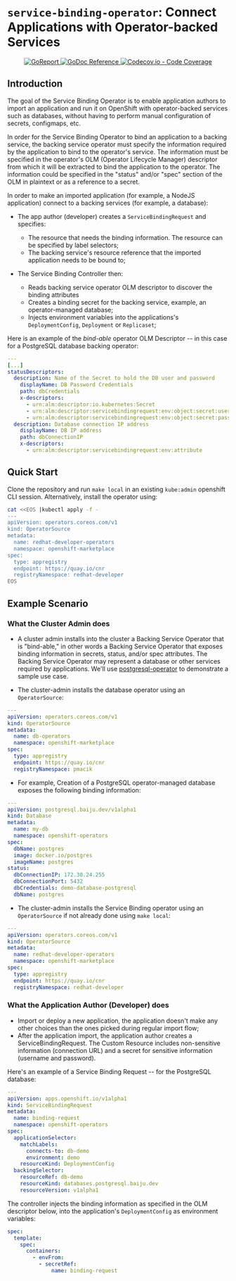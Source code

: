 # `service-binding-operator`: Connect Applications with Operator-backed Services

<p align="center">
    <a alt="GoReport" href="https://goreportcard.com/report/github.com/redhat-developer/service-binding-operator">
        <img alt="GoReport" src="https://goreportcard.com/badge/github.com/redhat-developer/service-binding-operator">
    </a>
    <a href="https://godoc.org/github.com/redhat-developer/service-binding-operator">
        <img alt="GoDoc Reference" src="https://godoc.org/github.com/redhat-developer/service-binding-operator?status.svg">
    </a>
    <a href="https://codecov.io/gh/redhat-developer/service-binding-operator">
        <img alt="Codecov.io - Code Coverage" src="https://codecov.io/gh/redhat-developer/service-binding-operator/branch/master/graph/badge.svg">
    </a>
</p>

## Introduction

The goal of the Service Binding Operator is to enable application authors to import an application
and run it on OpenShift with operator-backed services such as databases, without having to perform
manual configuration of secrets, configmaps, etc.

In order for the Service Binding Operator to bind an application to a backing service, the backing
service operator must specify the information required by the application to bind to the
operator's service. The information must be specified in the operator's OLM (Operator Lifecycle
Manager) descriptor from which it will be extracted to bind the application to the operator. The
information could be specified in the "status" and/or "spec" section of the OLM in plaintext or as
a reference to a secret.

In order to make an imported application (for example, a NodeJS application) connect to a backing
services (for example, a database):

* The app author (developer) creates a `ServiceBindingRequest` and specifies:
  * The resource that needs the binding information. The resource can be specified by label
    selectors;
  * The backing service's resource reference that the imported application needs to be bound to;

* The Service Binding Controller then:
  * Reads backing service operator OLM descriptor to discover the binding attributes
  * Creates a binding secret for the backing service, example, an operator-managed database;
  * Injects environment variables into the applications's `DeploymentConfig`, `Deployment` or
    `Replicaset`;

Here is an example of the *bind-able* operator OLM Descriptor -- in this case for a PostgreSQL
database backing operator:

``` yaml
---
[...]
statusDescriptors:
  description: Name of the Secret to hold the DB user and password
    displayName: DB Password Credentials
    path: dbCredentials
    x-descriptors:
      - urn:alm:descriptor:io.kubernetes:Secret
      - urn:alm:descriptor:servicebindingrequest:env:object:secret:user
      - urn:alm:descriptor:servicebindingrequest:env:object:secret:password
  description: Database connection IP address
    displayName: DB IP address
    path: dbConnectionIP
    x-descriptors:
      - urn:alm:descriptor:servicebindingrequest:env:attribute
```

## Quick Start

Clone the repository and run `make local` in an existing `kube:admin` openshift CLI session.
Alternatively, install the operator using:

``` bash
cat <<EOS |kubectl apply -f -
---
apiVersion: operators.coreos.com/v1
kind: OperatorSource
metadata:
  name: redhat-developer-operators
  namespace: openshift-marketplace
spec:
  type: appregistry
  endpoint: https://quay.io/cnr
  registryNamespace: redhat-developer
EOS
```

## Example Scenario

### What the Cluster Admin does

* A cluster admin installs into the cluster a Backing Service Operator that is "bind-able," in other
  words a Backing Service Operator that exposes binding information in secrets, status, and/or spec
  attributes. The Backing Service Operator may represent a database or other services required by
  applications. We'll use [postgresql-operator](https://github.com/baijum/postgresql-operator) to
  demonstrate a sample use case.

* The cluster-admin installs the database operator using an `OperatorSource`:

``` yaml
---
apiVersion: operators.coreos.com/v1
kind: OperatorSource
metadata:
  name: db-operators
  namespace: openshift-marketplace
spec:
  type: appregistry
  endpoint: https://quay.io/cnr
  registryNamespace: pmacik
```

  * For example, Creation of a PostgreSQL operator-managed database exposes the following binding
    information:

``` yaml
---
apiVersion: postgresql.baiju.dev/v1alpha1
kind: Database
metadata:
  name: my-db
  namespace: openshift-operators
spec:
  dbName: postgres
  image: docker.io/postgres
  imageName: postgres
status:
  dbConnectionIP: 172.30.24.255
  dbConnectionPort: 5432
  dbCredentials: demo-database-postgresql
  dbName: postgres
```

* The cluster-admin installs the Service Binding operator using an `OperatorSource` if not already
  done using `make local`:

``` yaml
---
apiVersion: operators.coreos.com/v1
kind: OperatorSource
metadata:
  name: redhat-developer-operators
  namespace: openshift-marketplace
spec:
  type: appregistry
  endpoint: https://quay.io/cnr
  registryNamespace: redhat-developer
```

### What the Application Author (Developer) does

* Import or deploy a new application, the application doesn't make any other choices than the ones
  picked during regular import flow;
* After the application import, the application author creates a ServiceBindingRequest. The Custom
  Resource includes non-sensitive information (connection URL) and a secret for sensitive information
  (username and password).

Here's an example of a Service Binding Request -- for the PostgreSQL database:

``` yaml
---
apiVersion: apps.openshift.io/v1alpha1
kind: ServiceBindingRequest
metadata:
  name: binding-request
  namespace: openshift-operators
spec:
  applicationSelector:
    matchLabels:
      connects-to: db-demo
      environment: demo
    resourceKind: DeploymentConfig
  backingSelector:
    resourceRef: db-demo
    resourceKind: databases.postgresql.baiju.dev
    resourceVersion: v1alpha1
```

The controller injects the binding information as specified in the OLM descriptor below, into the
application's `DeploymentConfig` as environment variables:

``` yaml
spec:
  template:
    spec:
      containers:
        - envFrom:
          - secretRef:
              name: binding-request
```
